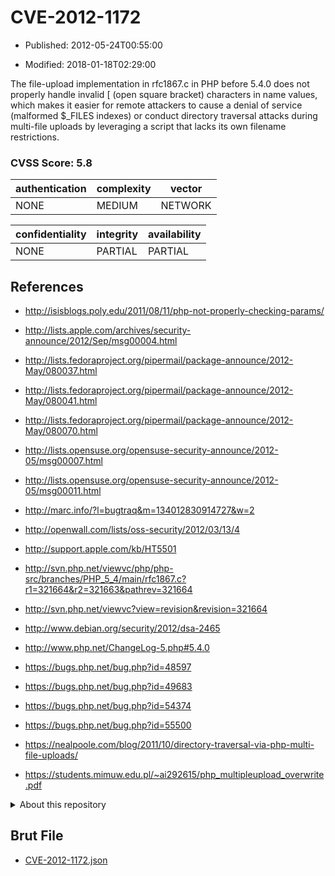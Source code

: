 # CVE-2012-1172

- Published: 2012-05-24T00:55:00

- Modified: 2018-01-18T02:29:00

The file-upload implementation in rfc1867.c in PHP before 5.4.0 does not properly handle invalid [ (open square bracket) characters in name values, which makes it easier for remote attackers to cause a denial of service (malformed $_FILES indexes) or conduct directory traversal attacks during multi-file uploads by leveraging a script that lacks its own filename restrictions.

### CVSS Score: **5.8**

| authentication | complexity | vector |
| --- | --- | --- |
| NONE | MEDIUM | NETWORK |

| confidentiality | integrity | availability |
| --- | --- | --- |
| NONE | PARTIAL | PARTIAL |

## References

* http://isisblogs.poly.edu/2011/08/11/php-not-properly-checking-params/

* http://lists.apple.com/archives/security-announce/2012/Sep/msg00004.html

* http://lists.fedoraproject.org/pipermail/package-announce/2012-May/080037.html

* http://lists.fedoraproject.org/pipermail/package-announce/2012-May/080041.html

* http://lists.fedoraproject.org/pipermail/package-announce/2012-May/080070.html

* http://lists.opensuse.org/opensuse-security-announce/2012-05/msg00007.html

* http://lists.opensuse.org/opensuse-security-announce/2012-05/msg00011.html

* http://marc.info/?l=bugtraq&m=134012830914727&w=2

* http://openwall.com/lists/oss-security/2012/03/13/4

* http://support.apple.com/kb/HT5501

* http://svn.php.net/viewvc/php/php-src/branches/PHP_5_4/main/rfc1867.c?r1=321664&r2=321663&pathrev=321664

* http://svn.php.net/viewvc?view=revision&revision=321664

* http://www.debian.org/security/2012/dsa-2465

* http://www.php.net/ChangeLog-5.php#5.4.0

* https://bugs.php.net/bug.php?id=48597

* https://bugs.php.net/bug.php?id=49683

* https://bugs.php.net/bug.php?id=54374

* https://bugs.php.net/bug.php?id=55500

* https://nealpoole.com/blog/2011/10/directory-traversal-via-php-multi-file-uploads/

* https://students.mimuw.edu.pl/~ai292615/php_multipleupload_overwrite.pdf

<details>
<summary>About this repository</summary> 

  This repository is part of the project [Live Hack CVE](https://github.com/Live-Hack-CVE). Main website can be found [www.live-hack.org](https://www.live-hack.org) 
  
  Made by [Sn0wAlice](https://github.com/Sn0wAlice) for the people that care about security and need to have a feed of the latest CVEs. Hope you enjoy it, don't forget to star the repo and follow me on [Twitter](https://twitter.com/Sn0wAlice) and [Github](https://github.com/Sn0wAlice). And that is my [personnal website](https://www.alice-snow.me/)

  - [Home Page](https://github.com/Live-Hack-CVE)
  - [Framework](https://github.com/Live-Hack-CVE/cve-framework)
  - [CVE database](https://github.com/Live-Hack-CVE/full_database)
  - [Changelog](https://github.com/Live-Hack-CVE/Changelog)
</details>

## Brut File

* [CVE-2012-1172.json](https://raw.githubusercontent.com/Live-Hack-CVE/full_database/main/cves/2012/CVE-2012-1172.json)

